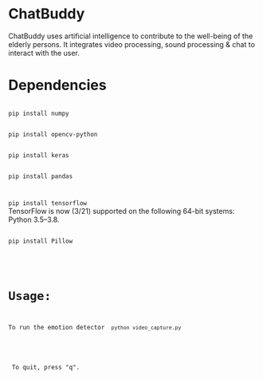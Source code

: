 # ChatBuddy
ChatBuddy uses artificial intelligence to contribute to the well-being of the elderly persons. 
It integrates video processing, sound processing & chat to interact with the user. 

# Dependencies
<code>
pip install numpy
</code>
</p>
<code>
pip install opencv-python
</code>
</p>
<code>
pip install keras
</code>
</p>
<code>
pip install pandas
</code>
<code>
</p>
pip install tensorflow
</code>
TensorFlow is now (3/21) supported on the following 64-bit systems: Python 3.5–3.8.
</p>
<p>
<code>
pip install Pillow
 </code>
<code>
</p>

# Usage:
 To run the emotion detector
 <code>
 python video_capture.py
 </code>
 </p>
 To quit, press "q".
